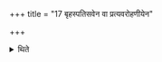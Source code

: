 +++
title = "17 बृहस्पतिसवेन वा प्रत्यवरोहणीयेन"

+++

<details><summary>थिते</summary>

17. Or he should perform the Br̥haspati-sava as Pratyavarohaṇīya (connected with the act of coming down from the seat).  
</details>

